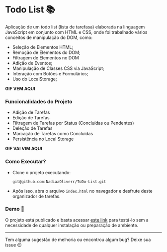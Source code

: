 # Todo List :books:

Aplicação de um todo list (lista de tarefasa) elaborada na linguagem JavaScript em conjunto com HTML e CSS, onde foi trabalhado vários conceitos de manipulação do DOM, como:
- Seleção de Elementos HTML;
- Remoção de Elementos do DOM;
- Filtragem de Elementos no DOM
- Adição de Eventos;
- Manipulação de Classes CSS via JavaScript;
- Interação com Botões e Formulários;
- Uso do LocalStorage;

**GIF VEM AQUI**

### Funcionalidades do Projeto

- Adição de Tarefas
- Edição de Tarefas
- Filtragem de Tarefas por Status (Concluídas ou Pendentes)
- Deleção de Tarefas
- Marcação de Tarefas como Concluídas
- Persistência no Local Storage


**GIF VAI VIM AQUI**

### Como Executar? 

- Clone o projeto executando:
    ```
    git@github.com:NadiaaOliverr/ToDo-List.git
    ```
- Após isso, abra o arquivo `index.html` no navegador e desfrute deste organizador de tarefas.

### Demo :rocket:

O projeto está publicado e basta acessar [este link]() para testá-lo sem a necessidade de qualquer instalação ou preparação de ambiente.

---

Tem alguma sugestão de melhoria ou encontrou algum bug? Deixe sua issue 😉